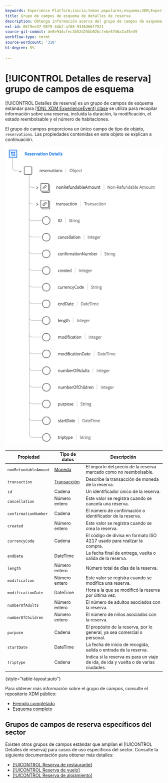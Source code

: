```yaml
---
keywords: Experience Platform;inicio;temas populares;esquema;XDM;ExperienceEvent;campos;esquemas;Esquemas;Diseño de esquema;grupo de campos;grupo de campos;reservación;detalles de reservación;
title: Grupo de campos de esquema de detalles de reserva
description: Obtenga información acerca del grupo de campos de esquema Detalles de la reserva.
exl-id: 06f9ee37-9879-4db2-af68-9336366f7521
source-git-commit: de8e944cfec3b52d25bb02bcfebe57d6a2a35e39
workflow-type: tm+mt
source-wordcount: '310'
ht-degree: 5%

---
```


# [!UICONTROL Detalles de reserva] grupo de campos de esquema

[!UICONTROL Detalles de reserva] es un grupo de campos de esquema estándar para [[!DNL XDM ExperienceEvent] clase](../../classes/experienceevent.md) se utiliza para recopilar información sobre una reserva, incluida la duración, la modificación, el estado reembolsable y el número de habitaciones.

El grupo de campos proporciona un único campo de tipo de objeto, `reservations`. Las propiedades contenidas en este objeto se explican a continuación.

![Estructura de detalles de reserva](../../images/field-groups/reservation-details.png)

| Propiedad | Tipo de datos | Descripción |
| --- | --- | --- |
| `nonRefundableAmount` | [Moneda](../../data-types/currency.md) | El importe del precio de la reserva marcado como no reembolsable. |
| `transaction` | [Transacción](../../data-types/transaction.md) | Describe la transacción de moneda de la reserva. |
| `id` | Cadena | Un identificador único de la reserva. |
| `cancellation` | Número entero | Este valor se registra cuando se cancela una reserva. |
| `confirmationNumber` | Cadena | El número de confirmación o identificador de la reserva. |
| `created` | Número entero | Este valor se registra cuando se crea la reserva. |
| `currencyCode` | Cadena | El código de divisa en formato ISO 4217 usado para realizar la compra. |
| `endDate` | DateTime | La fecha final de entrega, vuelta o salida de la reserva. |
| `length` | Número entero | Número total de días de la reserva. |
| `modification` | Número entero | Este valor se registra cuando se modifica una reserva. |
| `modificationDate` | DateTime | Hora a la que se modificó la reserva por última vez. |
| `numberOfAdults` | Número entero | El número de adultos asociados con la reserva. |
| `numberOfChildren` | Número entero | El número de niños asociados con la reserva. |
| `purpose` | Cadena | El propósito de la reserva, por lo general, ya sea comercial o personal. |
| `startDate` | DateTime | La fecha de inicio de recogida, salida o entrada de la reserva. |
| `triptype` | Cadena | Indica si la reserva es para un viaje de ida, de ida y vuelta o de varias ciudades. |

{style="table-layout:auto"}

Para obtener más información sobre el grupo de campos, consulte el repositorio XDM público:

* [Ejemplo completado](https://github.com/adobe/xdm/blob/master/components/fieldgroups/experience-event/industry-verticals/experienceevent-reservation-details.example.1.json)
* [Esquema completo](https://github.com/adobe/xdm/blob/master/components/fieldgroups/experience-event/industry-verticals/experienceevent-reservation-details.schema.json)

## Grupos de campos de reserva específicos del sector

Existen otros grupos de campos estándar que amplían el [!UICONTROL Detalles de reserva] para casos de uso específicos del sector. Consulte la siguiente documentación para obtener más detalles:

* [[!UICONTROL Reserva de restaurante]](./dining-reservation.md)
* [[!UICONTROL Reserva de vuelo]](./flight-reservation.md)
* [[!UICONTROL Reserva de alojamiento]](./lodging-reservation.md)
